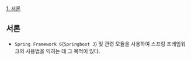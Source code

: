 [1. 서론](서론)

## 서론
* `Spring Framework 6`(`Springboot 3`) 및 관련 모듈을 사용하여 스프링 프레임워크의 사용법을 익히는 데 그 목적이 있다.
